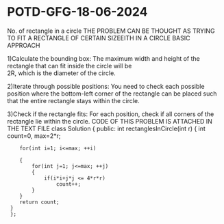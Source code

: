 # POTD-GFG-18-06-2024
No. of rectangle in a circle
THE PROBLEM CAN BE THOUGHT AS TRYING TO FIT A RECTANGLE OF CERTAIN SIZEEITH IN A CIRCLE 
BASIC APPROACH

1)Calculate the bounding box: The maximum width and height of the rectangle that can fit inside the circle will be  
2R, which is the diameter of the circle.

2)Iterate through possible positions: You need to check each possible position where the bottom-left corner of the rectangle can be placed such that the entire rectangle stays within the circle.

3)Check if the rectangle fits: For each position, check if all corners of the rectangle lie within the circle.
CODE OF THIS PROBLEM IS ATTACHED IN THE TEXT FILE 
class Solution {
  public:
    int rectanglesInCircle(int r) {
        int count=0, max=2*r;
        
        for(int i=1; i<=max; ++i)
        
        {
            for(int j=1; j<=max; ++j)
            {
                if(i*i+j*j <= 4*r*r)
                    count++;
            }
        }
        return count;
     }
     };
